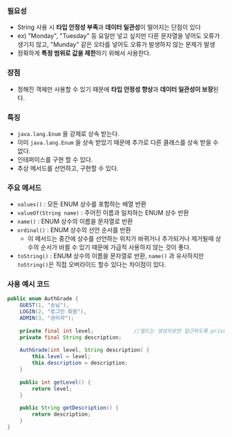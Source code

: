 ### 필요성
- String 사용 시 **타입 안정성 부족**과 **데이터 일관성**이 떨어지는 단점이 있다
- ex) "Monday", "Tuesday" 등 요일만 넣고 싶지만 다른 문자열을 넣어도 오류가 생기지 않고, "Munday" 같은 오타를 넣어도 오류가 발생하지 않는 문제가 발생
- 정확하게 **특정 범위로 값을 제한**하기 위해서 사용한다.

### 장점
- 정해진 객체만 사용할 수 있기 때문에 **타입 안정성 향상**과 **데이터 일관성이 보장**된다.

### 특징
- `java.lang.Enum` 을 강제로 상속 받는다.
- 이미 `java.lang.Enum` 을 상속 받았기 때문에 추가로 다른 클래스를 상속 받을 수 없다.
- 인테퍼이스를 구현 할 수 있다.
- 추상 메서드를 선언하고, 구현할 수 있다.
### 주요 메서드
- `values()` : 모든 ENUM 상수를 포함하는 배열 반환
- `valueOf(String name)` : 주어진 이름과 일치하는 ENUM 상수 반환
- `name()` : ENUM 상수의 이름을 문자열로 반환
- `ordinal()` : ENUM 상수의 선언 순서를 반환
	- 이 메서드는 중간에 상수를 선언하는 위치가 바뀌거나 추가되거나 제거될때 상수의 순서가 바뀔 수 있기 때문에 가급적 사용하지 않는 것이 좋다.
- `toString()` : ENUM 상수의 이름을 문자열로 반환, `name()` 과 유사하지만 `toString()`은 직접 오버라이드 할수 있다는 차이점이 있다.

### 사용 예시 코드
```java
public enum AuthGrade {  
    GUEST(1, "손님"),   
    LOGIN(2, "로그인 회원"),   
    ADMIN(3, "관리자");  
  
	private final int level;             //필드는 생성자로만 접근하도록 private로
    private final String description;    
  
    AuthGrade(int level, String description) {  
        this.level = level;  
        this.description = description;  
    }  
  
    public int getLevel() {  
        return level;  
    }  
  
    public String getDescription() {  
        return description;  
    }  
}
```